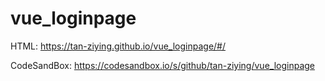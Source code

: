 # vue_loginpage
HTML: https://tan-ziying.github.io/vue_loginpage/#/

CodeSandBox: https://codesandbox.io/s/github/tan-ziying/vue_loginpage
